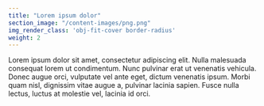 ```yaml
---
title: "Lorem ipsum dolor"
section_image: "/content-images/png.png"
img_render_class: 'obj-fit-cover border-radius'
weight: 2
---
```

Lorem ipsum dolor sit amet, consectetur adipiscing elit. Nulla malesuada consequat lorem ut condimentum.
Nunc pulvinar erat ut venenatis vehicula. Donec augue orci, vulputate vel ante eget, dictum venenatis ipsum.
Morbi quam nisl, dignissim vitae augue a, pulvinar lacinia sapien. Fusce nulla lectus, luctus at molestie vel, lacinia id orci. 